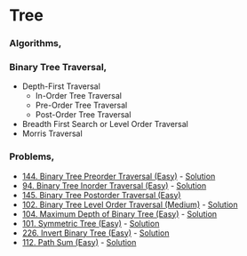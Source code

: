 # Tree
### Algorithms,
### Binary Tree Traversal,
- Depth-First Traversal
    - In-Order Tree Traversal
    - Pre-Order Tree Traversal
    - Post-Order Tree Traversal
- Breadth First Search or Level Order Traversal
- Morris Traversal

### Problems,
- [144. Binary Tree Preorder Traversal (Easy)](https://leetcode.com/problems/binary-tree-preorder-traversal/) - [Solution](https://www.youtube.com/watch?v=Bfqd8BsPVuw)
- [94. Binary Tree Inorder Traversal (Easy)](https://leetcode.com/problems/binary-tree-inorder-traversal/) - [Solution](https://www.youtube.com/watch?v=QxFOR8sQuB4)
- [145. Binary Tree Postorder Traversal (Easy)](https://leetcode.com/problems/binary-tree-postorder-traversal/)
- [102. Binary Tree Level Order Traversal (Medium)](https://leetcode.com/problems/binary-tree-level-order-traversal/) - [Solution](https://www.youtube.com/watch?v=sFDNL6r5aDM)
- [104. Maximum Depth of Binary Tree (Easy)](https://leetcode.com/problems/maximum-depth-of-binary-tree/) - [Solution](https://www.youtube.com/watch?v=dvmoHr5cN80)
- [101. Symmetric Tree (Easy)](https://leetcode.com/problems/symmetric-tree/) - [Solution](https://www.youtube.com/watch?v=nKggNAiEpBE)
- [226. Invert Binary Tree (Easy)](https://leetcode.com/problems/invert-binary-tree/) - [Solution](https://www.youtube.com/watch?v=OnSn2XEQ4MY)
- [112. Path Sum (Easy)](https://leetcode.com/problems/path-sum/) - [Solution](https://www.youtube.com/watch?v=UYiOUI19iHE)
